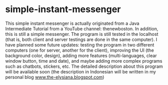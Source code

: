 # simple-instant-messenger
This simple instant messenger is actually originated from a Java Intermediate Tutorial from a YouTube channel: thenewboston. In addition, this is still a simple messenger. The program is still tested in the localhost (that is, both client and server testings are done in the same computer). I have planned some future updates: testing the program in two different computers (one for server, another for the client), improving the UI (the background color, design), adding more features (multi-languages, clear window button, time and date), and maybe adding more complex programs such as chatbots, stickers, etc. The detailed description about this program will be available soon (the description in Indonesian will be written in my personal blog www.the-elysiana.blogspot.com)
